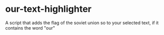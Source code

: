 # our-text-highlighter
A script that adds the flag of the soviet union so to your selected text, if it contains the word "our"
